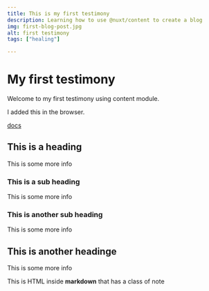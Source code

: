 ```yaml
---
title: This is my first testimony
description: Learning how to use @nuxt/content to create a blog
img: first-blog-post.jpg
alt: first testimony
tags: ["healing"]

---
```


# My first testimony

Welcome to my first testimony using content module.

I added this in the browser.

[docs](https://nuxtjs.org/blog/creating-blog-with-nuxt-content#installation)

## This is a heading

This is some more info

### This is a sub heading

This is some more info

### This is another sub heading

This is some more info

## This is another headinge


This is some more info

<div class="bg-blue-500 text-white p-4 mb-4">
  This is HTML inside <strong>markdown</strong> that has a class of note
</div>